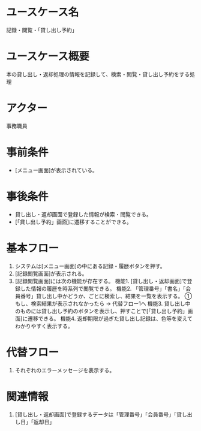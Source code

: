<!-- 記録・閲覧 -->
# ユースケース名
記録・閲覧・「貸し出し予約」
# ユースケース概要
本の貸し出し・返却処理の情報を記録して、検索・閲覧・貸し出し予約をする処理
# アクター
事務職員
# 事前条件
- [メニュー画面]が表示されている。
# 事後条件
- 貸し出し・返却画面で登録した情報が検索・閲覧できる。
- [「貸し出し予約」画面]に遷移することができる。
# 基本フロー
1. システムは[メニュー画面]の中にある記録・履歴ボタンを押す。
2. [記録閲覧画面]が表示される。
3. [記録閲覧画面]には次の機能が存在する。
    機能1. [貸し出し・返却画面]で登録した情報の履歴を時系列で閲覧できる。
    機能2. 「管理番号」「書名」「会員番号」貸し出し中かどうか、ごとに検索し、結果を一覧を表示する。
        ①もし、検索結果が表示されなかったら → 代替フロー1へ
    機能3. 貸し出し中のものには貸し出し予約のボタンを表示し、押すことで[「貸し出し予約」画面]に遷移できる。
    機能4. 返却期限が過ぎた貸し出し記録は、色等を変えてわかりやすく表示する。
    

# 代替フロー
1. それぞれのエラーメッセージを表示する。


# 関連情報
1. [貸し出し・返却画面]で登録するデータは「管理番号」「会員番号」「貸し出し日」「返却日」
